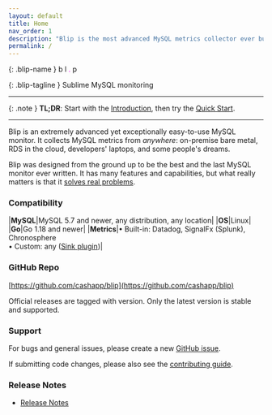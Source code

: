 ```yaml
---
layout: default
title: Home
nav_order: 1
description: "Blip is the most advanced MySQL metrics collector ever built."
permalink: /
---
```


{: .blip-name }
b&nbsp;l&nbsp;<span style="color:magenta">.</span>&nbsp;p

{: .blip-tagline }
Sublime MySQL monitoring

---

{: .note }
**TL;DR**:  Start with the [Introduction](v1.0/intro/concepts.html), then try the [Quick Start](v1.0/quick-start).

---

Blip is an extremely advanced yet exceptionally easy-to-use MySQL monitor.
It collects MySQL metrics from _anywhere_: on-premise bare metal, RDS in the cloud, developers' laptops, and some people's dreams.

Blip was designed from the ground up to be the best and the last MySQL monitor ever written.
It has many features and capabilities, but what really matters is that it [solves real problems](about/problem-solved).

### Compatibility

|**MySQL**|MySQL 5.7 and newer, any distribution, any location|
|**OS**|Linux|
|**Go**|Go 1.18 and newer|
|**Metrics**|&bull; Built-in: Datadog, SignalFx (Splunk), Chronosphere<br>&bull; Custom: any ([Sink plugin](v1.0/develop/sinks))|

### GitHub Repo

[https://github.com/cashapp/blip](https://github.com/cashapp/blip)

Official releases are tagged with version.
Only the latest version is stable and supported.

### Support

For bugs and general issues, please create a new [GitHub issue](https://github.com/cashapp/blip/issues).

If submitting code changes, please also see the [contributing guide](https://github.com/cashapp/blip/blob/main/CONTRIBUTING.md).

### Release Notes

* [Release Notes](release-notes)
